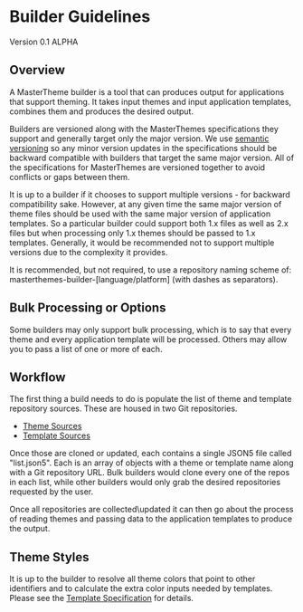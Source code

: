# Builder Guidelines

Version 0.1 ALPHA

## Overview

A MasterTheme builder is a tool that can produces output for applications that support theming. It
takes input themes and input application templates, combines them and produces the desired output.

Builders are versioned along with the MasterThemes specifications they support and generally target
only the major version. We use [semantic versioning](https://semver.org/) so any minor version
updates in the specifications should be backward compatible with builders that target the same major
version. All of the specifications for MasterThemes are versioned together to avoid conflicts or
gaps between them.

It is up to a builder if it chooses to support multiple versions - for backward compatibility sake.
However, at any given time the same major version of theme files should be used with the same major
version of application templates. So a particular builder could support both 1.x files as well as
2.x files but when processing only 1.x themes should be passed to 1.x templates. Generally, it would
be recommended not to support multiple versions due to the complexity it provides.

It is recommended, but not required, to use a repository naming scheme of:
masterthemes-builder-[language/platform] \(with dashes as separators).

## Bulk Processing or Options

Some builders may only support bulk processing, which is to say that every theme and every
application template will be processed. Others may allow you to pass a list of one or more of each.

## Workflow

The first thing a build needs to do is populate the list of theme and template repository sources.
These are housed in two Git repositories.

-   [Theme Sources](https://github.com/masterthemes/masterthemes-themes-source/)
-   [Template Sources](https://github.com/masterthemes/masterthemes-templates-source/)

Once those are cloned or updated, each contains a single JSON5 file called "list.json5". Each is an
array of objects with a theme or template name along with a Git repository URL. Bulk builders would
clone every one of the repos in each list, while other builders would only grab the desired
repositories requested by the user.

Once all repositories are collected\updated it can then go about the process of reading themes and
passing data to the application templates to produce the output.

## Theme Styles

It is up to the builder to resolve all theme colors that point to other identifiers and to calculate
the extra color inputs needed by templates. Please see the
[Template Specification](template-spec.md) for details.
